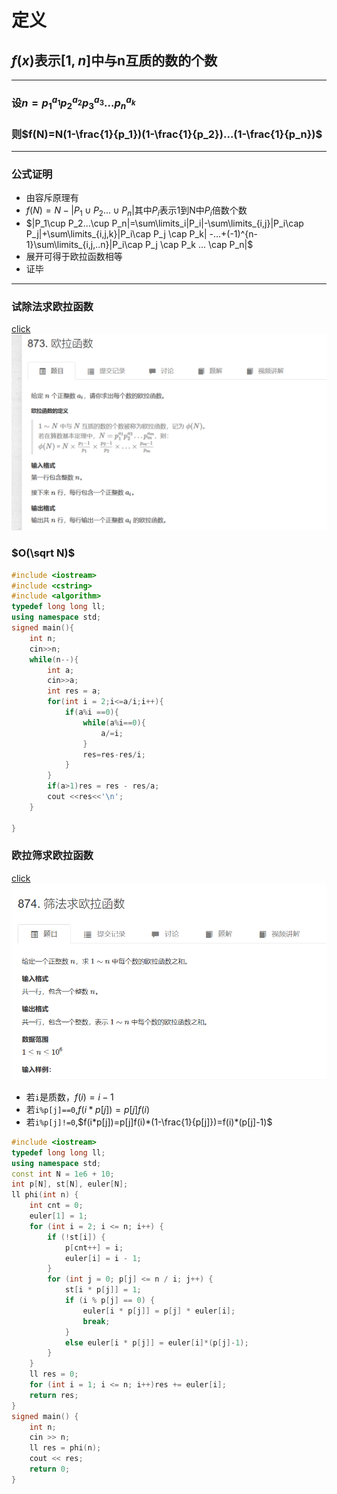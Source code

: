 # 定义

## $f(x)$表示$[1,n]$中与n互质的数的个数
---
### 设$n={p_1}^{a_1}{p_2}^{a_2}{p_3}^{a_3}...{p_n}^{a_k}$

### 则$f(N)=N(1-\frac{1}{p_1})(1-\frac{1}{p_2})...(1-\frac{1}{p_n})$

---
### 公式证明

- 由容斥原理有
- $f(N)=N-|P_1\cup P_2...\cup P_n|$其中$P_i$表示1到N中$P_i$倍数个数
- $|P_1\cup P_2...\cup P_n|=\sum\limits_i|P_i|-\sum\limits_{i,j}|P_i\cap P_j|+\sum\limits_{i,j,k}|P_i\cap P_j \cap P_k| -...+(-1)^{n-1}\sum\limits_{i,j,..n}|P_i\cap P_j \cap P_k ... \cap P_n|$
- 展开可得于欧拉函数相等
- 证毕
---
### 试除法求欧拉函数
[click](https://www.acwing.com/problem/content/875/)
![图 1](/images/a75bcaf5e296a46d9663f98b86a076f123ba3e511a0cde5b0d7f6c9c5c3b496d.png)  
### $O(\sqrt N)$
```cpp
#include <iostream>
#include <cstring>
#include <algorithm>
typedef long long ll;
using namespace std;
signed main(){
    int n;
    cin>>n;
    while(n--){
        int a;
        cin>>a;
        int res = a;
        for(int i = 2;i<=a/i;i++){
            if(a%i ==0){
                while(a%i==0){
                    a/=i;
                }
                res=res-res/i;
            }
        }
        if(a>1)res = res - res/a;
        cout <<res<<'\n';
    }
    
}
```

### 欧拉筛求欧拉函数
[click](https://www.acwing.com/problem/content/876/)
![图 2](/images/754054c05f3d706db6982db0ecd52a6b3701151541aab26d72fe029b42407bbb.png)  

- 若`i`是质数，$f(i)=i-1$
- 若`i%p[j]==0`,$f(i*p[j])=p[j]f(i)$
- 若`i%p[j]!=0`,$f(i*p[j])=p[j]f(i)*(1-\frac{1}{p[j]})=f(i)*(p[j]-1)$
```cpp
#include <iostream>
typedef long long ll;
using namespace std;
const int N = 1e6 + 10;
int p[N], st[N], euler[N];
ll phi(int n) {
    int cnt = 0;
    euler[1] = 1;
    for (int i = 2; i <= n; i++) {
        if (!st[i]) {
            p[cnt++] = i;
            euler[i] = i - 1;
        }
        for (int j = 0; p[j] <= n / i; j++) {
            st[i * p[j]] = 1;
            if (i % p[j] == 0) {
                euler[i * p[j]] = p[j] * euler[i];
                break;
            }
            else euler[i * p[j]] = euler[i]*(p[j]-1);
        }
    }
    ll res = 0;
    for (int i = 1; i <= n; i++)res += euler[i];
    return res;
}
signed main() {
    int n;
    cin >> n;
    ll res = phi(n);
    cout << res;
    return 0;
}
```



